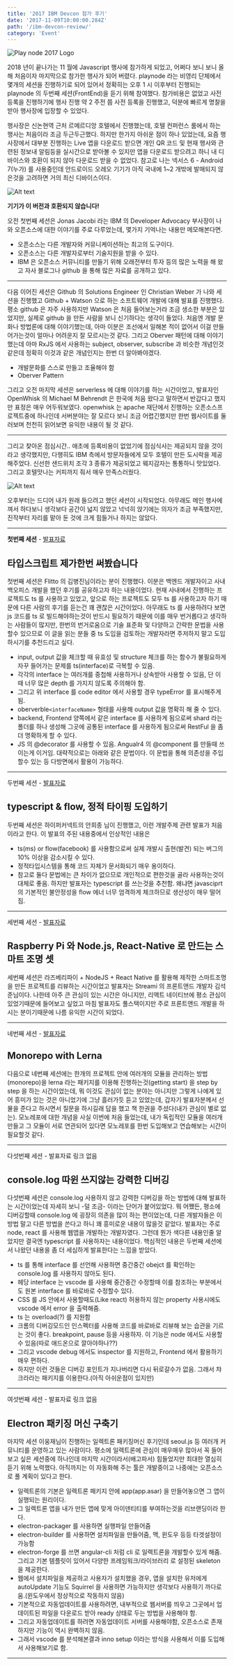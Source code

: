 ```yaml
---
title: '2017 IBM Devcon 참가 후기'
date: '2017-11-09T10:00:00.284Z'
path: '/ibm-devcon-review/'
category: 'Event'
---
```


![Play node 2017 Logo](/logo.png)

2018 년이 끝나가는 11 월에 Javascript 행사에 참가하게 되었고, 어쩌다 보니 보니 올해 처음이자 마지막으로 참가한 행사가 되어 버렸다. playnode 라는 비영리 단체에서 몇개의 세션을 진행하기로 되어 있어서 정확히는 오후 1 시 이후부터 진행되는 playnode 의 두번째 세션(FrontEnd)을 듣기 위해 참여했다. 참가비용은 없었고 사전 등록을 진행하기에 행사 진행 약 2 주전 쯤 사전 등록을 진행했고, 덕분에 빠르게 명찰을 받아 행사장에 입장할 수 있었다.

행사장은 신논현역 근처 르메르디앙 호텔에서 진행했는데, 호텔 컨퍼런스 룸에서 하는 행사는 처음이라 조금 두근두근했다. 하지만 한가지 아쉬운 점이 하나 있었는데, 요즘 행사장에서 대부분 진행하는 Live 앱을 다운로드 받으면 개인 QR 코드 및 현재 행사와 관련된 정보내 알림등을 실시간으로 받아볼 수 있지만 앱을 다운로드 받으려고 하니 내 디바이스와 호환이 되지 않아 다운로드 받을 수 없었다. 참고로 나는 넥서스 6 - Android 7(누가) 를 사용중인데 안드로이드 오레오 기기가 아직 국내에 1~2 개밖에 발매되지 않은것을 고려하면 거의 최신 디바이스이다.

![Alt text](/sobad.png)

<div class="text-center margin-bottom-20"><b>기기가 이 버전과 호환되지 않습니다!</b></div>

오전 첫번째 세션은 Jonas Jacobi 라는 IBM 의 Developer Advocacy 부사장이 나와 오픈소스에 대한 이야기를 주로 다루었는데, 몇가지 기억나는 내용만 메모해본다면.

- 오픈소스는 다른 개발자와 커뮤니케이션하는 최고의 도구이다.
- 오픈소스는 다른 개발자로부터 기술지원을 받을 수 있다.
- IBM 은 오픈소스 커뮤니티를 만들기 위해 오래전부터 투자 등의 많은 노력을 해 왔고 자사 블로그나 github 을 통해 많은 자료를 공개하고 있다.

<hr/>

다음 이어진 세션은 Github 의 Solutions Engineer 인 Christian Weber 가 나와 세션을 진행했고 Github + Watson 으로 하는 소프트웨어 개발에 대해 발표를 진행했다. 평소 github 은 자주 사용하지만 Watson 은 처음 들어보는거라 조금 생소한 부분은 있었지만, 실제로 github 을 만든 사람을 보니 신기하다는 생각이 들었다. 처음엔 개발 문화나 방법론에 대해 이야기했는데, 아마 이분은 조선에서 일해본 적이 없어서 이걸 만들어가는것이 얼마나 어려운지 잘 모르시는것 같다. 그리고 Oberver 패턴에 대해 이야기했는데 아마 RxJS 에서 사용하는 subject, observer, subscribe 과 비슷한 개념인것 같은데 정확히 이것과 같은 개념인지는 한번 더 알아봐야겠다.

- 개발문화를 스스로 만들고 조율해야 함
- Oberver Pattern

그리고 오전 마지막 세션은 serverless 에 대해 이야기를 하는 시간이었고, 발표자인 OpenWhisk 의 Michael M Behrendt 은 한국에 처음 왔다고 말하면서 반갑다고 했지만 표정은 매우 어두워보였다. openwhisk 는 apache 재단에서 진행하는 오픈소스프로젝트중에 하나인데 서버분야는 잘 모르다 보니 조금 어렵긴했지만 한번 웹사이트를 둘러보며 천천히 읽어보면 유익한 내용이 될 것 같다.

<hr/>

그리고 찾아온 점심시간..
애초에 등록비용이 없었기에 점심식사는 제공되지 않을 것이라고 생각했지만, 다행히도 IBM 측에서 방문자들에게 모두 호텔이 만든 도시락을 제공해주었다. 신선한 샌드위치 조각 3 종류가 제공되었고 웨지감자는 통통하니 맛있었다. 그리고 호텔맛나는 커피까지 줘서 매우 만족스러웠다.

![Alt text](/lunch.jpg)

오후부터는 드디어 내가 원래 들으려고 했던 세션이 시작되었다.
아무래도 메인 행사에 껴서 하다보니 생각보다 공간이 넓지 않았고 넉넉히 앉기에는 의자가 조금 부족했지만, 진작부터 자리를 맡아 둔 것에 크게 힘들거나 하지는 않았다.

---

**첫번째 세션** - [발표자료](http://slides.com/bjkim-1/typescript#/)

## 타입스크립트 제가한번 써봤습니다

첫번째 세션은 Flitto 의 김병진님이라는 분이 진행했다. 이분은 백엔드 개발자이고 사내 백오피스 개발을 했던 후기를 공유하고자 하는 내용이었다. 현재 사내에서 진행하는 프로젝트도 ts 를 사용하고 있었고, 앞으로 하는 프로젝트도 모두 ts 를 사용하고자 하기 때문에 다른 사람의 후기를 듣는건 꽤 괜찮은 시간이었다. 아무래도 ts 를 사용하려다 보면 js 코드를 ts 로 빌드해야하는것이 반드시 필요하기 때문에 이를 매우 번거롭다고 생각하는 사람들이 많지만, 한번의 번거로움으로 기술 표준화 및 다양하고 간략한 문법을 사용할수 있으므로 이 글을 읽는 분들 중 ts 도입을 검토하는 개발자라면 주저하지 말고 도입하시기를 추천드리고 싶다.

- input, output 값을 체크할 때 유효성 및 structure 체크를 하는 함수가 불필요하게 자꾸 들어가는 문제를 ts(interface)로 극복할 수 있음.
- 각각의 interface 는 여러개를 중첩해 사용하거나 상속받아 사용할 수 있음, 단 이 때 너무 많은 depth 를 가지지 않도록 주의해야 함.
- 그리고 위 interface 를 code editor 에서 사용할 경우 typeError 를 표시해주게 됨.
- oberverble`<interfaceName>` 형태를 사용해 output 값을 명확히 해 줄 수 있다.
- backend, Frontend 양쪽에서 같은 interface 를 사용하게 됨으로써 shard 라는 폴더를 하나 생성해 그곳에 공통된 interface 를 사용하게 됨으로써 RestFul 을 좀 더 명확하게 할 수 있다.
- JS 의 @decorator 를 사용할 수 있음. Angualr4 의 @component 를 만들때 쓰이는게 이거임. 대략적으로는 아래와 같은 문법이다. 이 문법을 통해 의존성을 주입할수 있는 등 다방면에서 활용이 가능하다.

---

두번째 세션 - [발표자료](https://www.slideshare.net/HeejongAhn/typescript-flow-81799404/)

## typescript & flow, 정적 타이핑 도입하기

두번째 세션은 하이퍼커넥트의 안희종 님이 진행했고, 이런 개발주제 관련 발표가 처음이라고 한다. 이 발표의 주된 내용중에서 인상적인 내용은

- ts(ms) or flow(facebook) 를 사용함으로써 실제 개발시 출현(발견) 되는 버그의 10% 이상을 감소시킬 수 있다.
- 정적타입시스템을 통해 코드 자체가 문서화되기 매우 용이하다.
- 참고로 둘다 문법에는 큰 차이가 없으므로 개인적으로 편한것을 골라 사용하는것이 대체로 좋음. 하지만 발표자는 typescript 를 쓰는것을 추천함. 왜냐면 javasciprt 의 기본적인 불안정성을 flow 에너 너무 엄격하게 체크하므로 생산성이 매우 떨어짐.

---

세번째 세션 - [발표자료](https://www.slideshare.net/analogstyle/raspberry-pi-iot-stacks)

## Raspberry Pi 와 Node.js, React-Native 로 만드는 스마트 조명 셋

세번째 세션은 라즈베리파이 + NodeJS + React Native 를 활용해 제작한 스마트조명을 만든 프로젝트를 리뷰하는 시간이었고 발표자는 Streami 의 프론트앤드 개발자 김석준님이다. 나한테 아주 큰 관심이 있는 시간은 아니지만, 리액트 네이티브에 평소 관심이 있었기때문에 들어보고 싶었고 마침 발표자도 풀스택이지만 주로 프론트앤드 개발을 하시는 분이기때문에 나름 유익한 시간이 되었다.

---

네번째 세션 - [발표자료](http://playnode.io/2017/slides/playnode2017_monorepo_with_lerna.pdf)

## Monorepo with Lerna

다음으로 네번째 세션에는 한개의 프로젝트 안에 여러개의 모듈을 관리하는 방법(monorepo)을 lerna 라는 패키지를 이용해 진행하는것(getting start) 을 step by step 을 하는 시간이었는데, 뭐 이것도 관심이 없는 분야는 아니지만 그렇게 나에게 있어 흥미가 있는 것은 아니었기에 그냥 흘러가듯 듣고 있었는데, 갑자기 발표자분께서 선물을 준다고 하시면서 질문을 하시길래 답을 했고 책 한권을 주셨다(내가 관심이 별로 없는). 모노레포에 대한 개념을 사실 이번에 처음 들었는데, 내가 독립적인 모듈을 여러개 만들고 그 모듈이 서로 연관되어 있다면 모노레포를 한번 도입해보고 연습해보는 시간이 필요할것 같다.

---

다섯번째 세션 - 발표자료 링크 없음

## console.log 따윈 쓰지않는 강력한 디버깅

다섯번째 세션은 console.log 사용하지 않고 강력한 디버깅을 하는 방법에 대해 발표하는 시간이었는데 자세히 보니 -덜 조금- 이라는 단어가 붙어있었다. 뭐 어쨌든, 평소에 디버깅할때 console.log 에 굉장히 의존을 많이 하는 편이었는데, 다른 개발자들은 이 방법 말고 다른 방법을 쓴다고 하니 꽤 흥미로운 내용이 많을것 같았다. 발표자는 주로 node, react 를 사용해 웹앱을 개발하는 개발자였다. 그런데 뭔가 색다른 내용인줄 알았지만 결국엔 typescript 를 사용하자는 내용이었다. 핵심적인 내용은 두번째 세션에서 나왔던 내용을 좀 더 세심하게 발표한다는 느낌을 받았다.

- ts 를 통해 interface 를 선언해 사용하면 중간중간 obejct 를 확인하는 console.log 를 사용하지 않아도 된다.
- 헤당 interface 는 vscode 를 사용해 중간중간 수정할때 이를 참조하는 부분에서도 원본 interface 를 바로바로 수정할수 있다.
- CSS 를 JS 안에서 사용할때도(Like react) 허용하지 않는 property 사용시에도 vscode 에서 error 을 출력해줌.
- ts 는 overload(?) 를 지원함
- 크롬의 디버깅모드인 인스펙터를 사용해 코드를 바로바로 리뷰해 보는 습관을 기르는 것이 좋다. breakpoint, pause 등을 사용하자. 이 기능은 node 에서도 사용할수 있음(따로 애드온으로 깔아야하나??)
- 그리고 vscode debug 에서도 inspector 를 지원하고, Frontend 에서 활용하기 매우 편하다.
- 하지만 이런 것들은 디버깅 포인트가 지나버리면 다시 뒤로갈수가 없음. 그래서 챠크라라는 패키지를 이용한다.(아직 아쉬운점이 있지만)

---

여섯번째 세션 - 발표자료 링크 없음

## Electron 패키징 머신 구축기

마지막 세션 이웅재님이 진행하는 일렉트론 패키징머신 후기인데 seoul.js 등 여러개 커뮤니티를 운영하고 있는 사람이다. 평소에 일렉트론에 관심이 매우매우 많아서 꼭 들어보고 싶은 세션중에 하나인데 마지막 시간이라서(배고파서) 힘들었지만 최대한 열심히 듣기 위해 노력했다. 아직까지는 이 자동화해 주는 툴은 개발중이고 나중에는 오픈소스로 풀 계획이 있다고 한다.

- 일렉트론의 기본은 일렉트론 패키지 안에 app(app.asar) 을 만들어놓으면 그 앱이 실행되는 원리이다.
- 그 일렉트론 앱을 내가 만든 앱에 맞게 아이덴티티를 부여하는것을 리브랜딩이라 한다.
- electron-packager 를 사용하면 실행파일 만들어줌
- electron-builder 를 사용하면 설치파일을 만들어줌, 맥, 윈도우 등등 타겟설정이 가능함
- electron-forge 를 쓰면 angular-cli 처럼 cli 로 일렉트론을 개발할수 있게 해줌. 그리고 기본 템플릿이 있어서 다양한 프레임워크/라이브러리 로 설정된 skeleton 을 제공한다.
- 웹에서 설치파일을 제공하고 사용자가 설치했을 경우, 앱을 설치한 유저에게 autoUpdate 기능도 Squirrel 을 사용하면 가능하지만 생각보다 사용하기 까다로움.(윈도우에서 정상적으로 작동하지 않음)
- 기본적으로 자동업데이트를 사용하려면, 내부적으로 웹서버를 띄우고 그곳에서 업데이트된 파일을 다운로드 받아 ready 상태로 두는 방법을 사용해야 함.
- 그리고 자동업데이트를 하려면 자동업데이트 서버를 사용해야함, 오픈소스로 존재하지만 기능이 역시 완벽하지 않음.
- 그래서 vscode 를 분석해본결과 inno setup 이라는 방식을 사용해서 이를 도입해서 사용해보기로 함.

---
